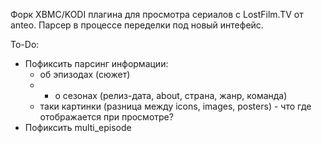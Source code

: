 
Форк XBMC/KODI плагина для просмотра сериалов с LostFilm.TV от anteo.
Парсер в процессе переделки под новый интефейс.

To-Do:
- Пофиксить парсинг информации:
    - об эпизодах (сюжет)
    - + о сезонах (релиз-дата, about, страна, жанр, команда)
    - таки картинки (разница между icons, images, posters) - что где отображается при просмотре?
- Пофиксить multi_episode
